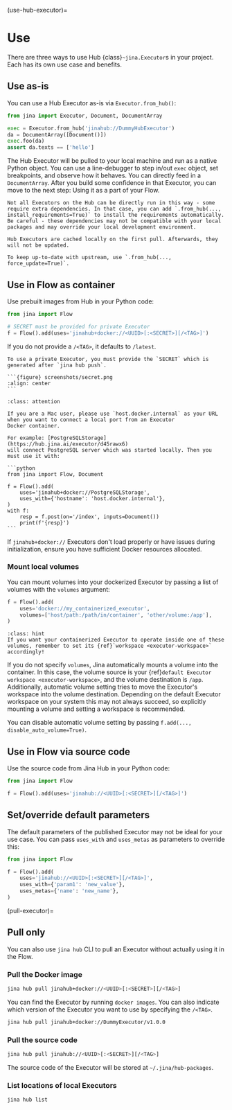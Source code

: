(use-hub-executor)=
# Use


There are three ways to use Hub {class}`~jina.Executor`s in your project. Each has its own use case and benefits.

## Use as-is

You can use a Hub Executor as-is via `Executor.from_hub()`:

```python
from jina import Executor, Document, DocumentArray

exec = Executor.from_hub('jinahub://DummyHubExecutor')
da = DocumentArray([Document()])
exec.foo(da)
assert da.texts == ['hello']
```

The Hub Executor will be pulled to your local machine and run as a native Python object. You can use a line-debugger to step in/out `exec` object, set breakpoints, and observe how it behaves. You can directly feed in a `DocumentArray`. After you build some confidence in that Executor, you can move to the next step: Using it as a part of your Flow.

```{caution}
Not all Executors on the Hub can be directly run in this way - some require extra dependencies. In that case, you can add `.from_hub(..., install_requirements=True)` to install the requirements automatically. Be careful - these dependencies may not be compatible with your local packages and may override your local development environment.
```

```{tip}
Hub Executors are cached locally on the first pull. Afterwards, they will not be updated. 

To keep up-to-date with upstream, use `.from_hub(..., force_update=True)`.
```

## Use in Flow as container

Use prebuilt images from Hub in your Python code:

```python
from jina import Flow

# SECRET must be provided for private Executor
f = Flow().add(uses='jinahub+docker://<UUID>[:<SECRET>][/<TAG>]')
```

If you do not provide a `/<TAG>`, it defaults to `/latest`.

````{important}
To use a private Executor, you must provide the `SECRET` which is generated after `jina hub push`.

```{figure} screenshots/secret.png
:align: center
```

````

````{admonition} Attention
:class: attention

If you are a Mac user, please use `host.docker.internal` as your URL when you want to connect a local port from an Executor
Docker container.

For example: [PostgreSQLStorage](https://hub.jina.ai/executor/d45rawx6)
will connect PostgreSQL server which was started locally. Then you must use it with:

```python
from jina import Flow, Document

f = Flow().add(
    uses='jinahub+docker://PostgreSQLStorage',
    uses_with={'hostname': 'host.docker.internal'},
)
with f:
    resp = f.post(on='/index', inputs=Document())
    print(f'{resp}')
```
````


If `jinahub+docker://` Executors don't load properly or have issues during initialization, ensure you have sufficient Docker resources allocated.


### Mount local volumes

You can mount volumes into your dockerized Executor by passing a list of volumes with the `volumes` argument:

```python
f = Flow().add(
    uses='docker://my_containerized_executor',
    volumes=['host/path:/path/in/container', 'other/volume:/app'],
)
```

````{admonition} Hint
:class: hint
If you want your containerized Executor to operate inside one of these volumes, remember to set its {ref}`workspace <executor-workspace>` accordingly!
````

If you do not specify `volumes`, Jina automatically mounts a volume into the container.
In this case, the volume source is your {ref}`default Executor workspace <executor-workspace>`, and the volume destination 
is `/app`. Additionally, automatic volume setting tries to move the Executor's workspace into the volume destination.
Depending on the default Executor workspace on your system this may not always succeed, so explicitly mounting a volume and setting
a workspace is recommended.

You can disable automatic volume setting by passing `f.add(..., disable_auto_volume=True)`.

## Use in Flow via source code

Use the source code from Jina Hub in your Python code:

```python
from jina import Flow

f = Flow().add(uses='jinahub://<UUID>[:<SECRET>][/<TAG>]')
```

## Set/override default parameters

The default parameters of the published Executor may not be ideal for your use case. You can 
pass `uses_with` and `uses_metas` as parameters to override this:

```python
from jina import Flow

f = Flow().add(
    uses='jinahub://<UUID>[:<SECRET>][/<TAG>]',
    uses_with={'param1': 'new_value'},
    uses_metas={'name': 'new_name'},
)
```


(pull-executor)=
## Pull only

You can also use `jina hub` CLI to pull an Executor without actually using it in the Flow.

### Pull the Docker image

```bash
jina hub pull jinahub+docker://<UUID>[:<SECRET>][/<TAG>]
```


You can find the Executor by running `docker images`. You can also indicate which version of the Executor you want to use by specifying the `/<TAG>`.

```bash
jina hub pull jinahub+docker://DummyExecutor/v1.0.0
```

### Pull the source code

```bash
jina hub pull jinahub://<UUID>[:<SECRET>][/<TAG>]
```


The source code of the Executor will be stored at `~/.jina/hub-packages`.

### List locations of local Executors

```bash
jina hub list
```
